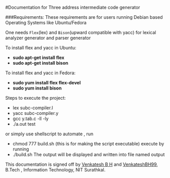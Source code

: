 #Documentation for Three address intermediate code generator

###Requirements:
These requirements are for users running Debian based Operating Systems like Ubuntu/Fedora

One needs `Flex`(lex) and `Bison`(upward compatible with yacc) for lexical analyzer generator and parser generator

To install flex and yacc in Ubuntu:

* __sudo apt-get install flex__
* __sudo apt-get install bison__

To install flex and yacc in Fedora:

* __sudo yum install flex flex-devel__
* __sudo yum install bison__

Steps to execute the project:

* lex subc-compiler.l
* yacc subc-compiler.y
* gcc y.tab.c -ll -ly
* ./a.out test

or simply use shellscript to automate , run 

* chmod 777 build.sh
(this is for making the script executable)
execute by running
* ./build.sh
The output will be displayed and written into file named output


This documentation is signed off by [Venkatesh B H](https://www.linkedin.com/in/venkatesh-b-h-052a17175/) and [VenkateshBH99](https://github.com/VenkateshBH99), B.Tech , Information Technology, NIT Surathkal.
